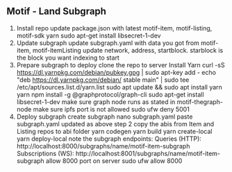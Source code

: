 ## Motif - Land Subgraph

1. Install repo
	update package.json with latest motif-item, motif-listing, motif-sdk
	yarn
	sudo apt-get install libsecret-1-dev
2. Update subgraph 
    update subgraph.yaml with data you got from motif-item, motif-itemListing
		update network, address, startblock. 
		starblock is the block you want indexing to start
3. Prepare subgraph to deploy
	clone the repo to server
	Install Yarn
		curl -sS https://dl.yarnpkg.com/debian/pubkey.gpg | sudo apt-key add -
		echo "deb https://dl.yarnpkg.com/debian/ stable main" | sudo tee /etc/apt/sources.list.d/yarn.list
		sudo apt update && sudo apt install yarn
		yarn 
		npm install -g @graphprotocol/graph-cli
		sudo apt-get install libsecret-1-dev
	make sure graph node runs as stated in motif-thegraph-node
	make sure ipfs port is not allowed
		sudo ufw deny 5001 
4. Deploy subgraph
	create subgraph
		nano subgraph.yaml
		paste subgraph.yaml updated as above step 2
	copy the abis from Item and Listing repos to abi folder
	yarn codegen
	yarn build
	yarn create-local
	yarn deploy-local
	note the subgraph endpoints: 
		Queries (HTTP):     http://localhost:8000/subgraphs/name/motif-item-subgraph
		Subscriptions (WS): http://localhost:8001/subgraphs/name/motif-item-subgraph
	allow 8000 port on server
		sudo ufw allow 8000

 